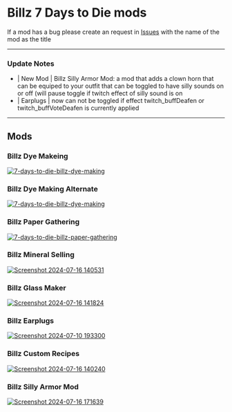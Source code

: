 # Billz 7 Days to Die mods
If a mod has a bug please create an request in [Issues](https://github.com/WildKillBill/Billz_7_Days_To_Die_Mods/issues) with the name of the mod as the title

<hr>

### Update Notes
- | New Mod | Billz Silly Armor Mod: a mod that adds a clown horn that can be equiped to your outfit that can be toggled to have silly sounds on or off (will pause toggle if twitch effect of silly sound is on
- | Earplugs | now can not be toggled if effect twitch_buffDeafen or twitch_buffVoteDeafen is currently applied

<hr>

## Mods

### Billz Dye Makeing
[![7-days-to-die-billz-dye-making](https://github.com/user-attachments/assets/21c64efe-94e9-4872-a476-c3054d4d28c2)](https://www.dropbox.com/scl/fi/uncta61c727olb17ei9ky/BillzDyeMaking.zip?rlkey=7uhj1w0j73ibozkq6b4tkmkor&st=v109cti6&dl=0)


### Billz Dye Making Alternate
[![7-days-to-die-billz-dye-making](https://github.com/user-attachments/assets/502584ef-6d22-4f62-b7ec-eff7c9f7cc33)](https://www.dropbox.com/scl/fi/5ugmn3a1fq8cwx1byffs1/BillzDyeMakingAlternate.zip?rlkey=5w9y84155d1y4mula4uopytyh&st=20hteb6b&dl=0)


### Billz Paper Gathering
[![7-days-to-die-billz-paper-gathering](https://github.com/user-attachments/assets/931903b6-8a4d-465c-9ec5-a1c473a00dbf)](https://www.dropbox.com/scl/fi/8xc6av59ksbjy4gd0bqrb/BillzPaperGathering.zip?rlkey=g4iz814ko7f9z33bz5weaasxw&st=aade9p62&dl=0)


### Billz Mineral Selling
[![Screenshot 2024-07-16 140531](https://github.com/user-attachments/assets/eadcf1cd-8284-4cf4-bb72-5ab985637a41)](https://www.dropbox.com/scl/fi/kmnjo6rmh3dzo5u3l5r09/BillzMineralSelling.zip?rlkey=3sq1j3ji63he9x7ifsly7u37l&st=368i2dka&dl=0)


### Billz Glass Maker
[![Screenshot 2024-07-16 141824](https://github.com/user-attachments/assets/59684a17-ce4f-475a-9a44-6f56f34cfffd)](https://www.dropbox.com/scl/fi/z5cm8fvqqathyrtcbmiqx/BillzGlassMaker.zip?rlkey=7th9e0ys8glkpedadd4iyocvt&st=j7z547dd&dl=0)


### Billz Earplugs
[![Screenshot 2024-07-10 193300](https://github.com/user-attachments/assets/79f279bb-0b11-4c98-b3b6-c5b5077cebc0)](https://www.dropbox.com/scl/fi/qfqu4xf0eo4fgkvksese0/BillzEarPlugs.zip?rlkey=z1t6133k073j97a1foc8rffyl&st=tlfemzmm&dl=0)


### Billz Custom Recipes
[![Screenshot 2024-07-16 140240](https://github.com/user-attachments/assets/075feb5e-717a-4911-917e-1d497f5c3d17)](https://www.dropbox.com/scl/fi/79mgbxm245kw8i2mocbcj/BillzCustomRecipes.zip?rlkey=8gbb84w38vafpiiqj9tt8o36o&st=te46uzri&dl=0)


### Billz Silly Armor Mod
[![Screenshot 2024-07-16 171639](https://github.com/user-attachments/assets/f62a0eda-f093-4252-9ef0-d9293645c8a0)](https://www.dropbox.com/scl/fi/ik2gj4dqwbeb9vr8bs3su/BillzSillyArmorMod.zip?rlkey=6pxylhmebeomrwmkpxxj98qql&st=zcijq0e7&dl=0)



